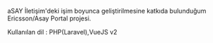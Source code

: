 aSAY İletişim'deki işim boyunca geliştirilmesine katkıda bulunduğum Ericsson/Asay Portal projesi.

Kullanılan dil : PHP(Laravel),VueJS v2

